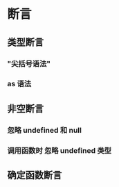 # 断言

## 类型断言

### "尖括号语法"

### as 语法

## 非空断言

### 忽略 undefined 和 null

### 调用函数时 忽略 undefined 类型

## 确定函数断言
